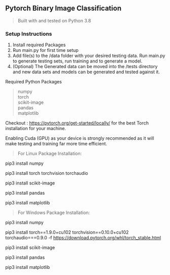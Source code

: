 ## Pytorch Binary Image Classification
>Built with and tested on Python 3.8 


<h3> Setup Instructions </h3>

1) Install required Packages
2) Run main.py for first time setup
3) Add file(s) to the /data folder with your desired testing data. Run main.py to generate testing sets, run training and to generate a model.
4) (Optional) The Generated data can be moved into the /tests directory and new data sets and models can be generated and tested against it. 

Required Python Packages


>numpy<br>
torch<br>
scikit-image <br>
pandas<br>
matplotlib

Checkout :
https://pytorch.org/get-started/locally/ for the best Torch installation for your machine.

Enabling Cuda (GPU) as your device is strongly recommended as it will make testing and training far more time efficient. 




>For Linux Package Installation: 

pip3 install numpy

pip3 install torch torchvision torchaudio

pip3 install scikit-image

pip3 install pandas

pip3 install matplotlib

>For Windows Package Installation:

pip3 install numpy

pip3 install torch==1.9.0+cu102 torchvision==0.10.0+cu102 torchaudio===0.9.0 -f https://download.pytorch.org/whl/torch_stable.html

pip3 install scikit-image

pip3 install pandas

pip3 install matplotlib

